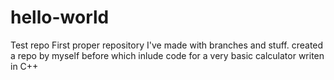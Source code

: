 # hello-world
Test repo
First proper repository I've made with branches and stuff. created a repo by myself before which inlude code for a very basic calculator writen in C++
